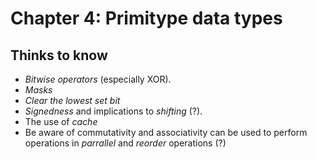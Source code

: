 # Chapter 4: Primitype data types

## Thinks to know
- _Bitwise operators_ (especially XOR).
- _Masks_
- _Clear the lowest set bit_
- _Signedness_ and implications to _shifting_ (?).
- The use of _cache_
- Be aware of commutativity and associativity can be used to perform operations in _parrallel_ and _reorder_ operations (?)
